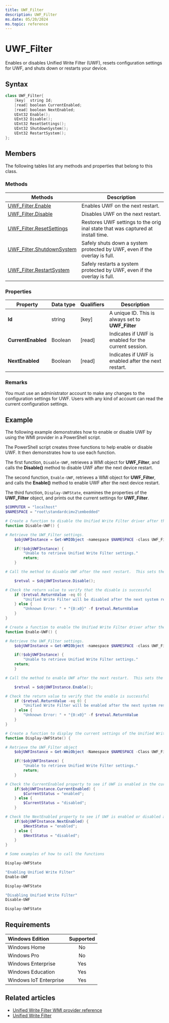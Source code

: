 ```yaml
---
title: UWF_Filter
description: UWF_Filter
ms.date: 05/20/2024
ms.topic: reference
---
```


# UWF_Filter

Enables or disables Unified Write Filter (UWF), resets configuration settings for UWF, and shuts down or restarts your device.

## Syntax

```powershell
class UWF_Filter{
    [key]  string Id;
    [read] boolean CurrentEnabled;
    [read] boolean NextEnabled;
    UInt32 Enable();
    UInt32 Disable();
    UInt32 ResetSettings();
    UInt32 ShutdownSystem();
    UInt32 RestartSystem();
};
```

## Members

The following tables list any methods and properties that belong to this class.

### Methods

| Methods  | Description |
|----------|-------------|
| [UWF_Filter.Enable](uwf-filterenable.md) | Enables UWF on the next restart. |
| [UWF_Filter.Disable](uwf-filterdisable.md) | Disables UWF on the next restart. |
| [UWF_Filter.ResetSettings](uwf-filterresetsettings.md) | Restores UWF settings to the orig inal state that was captured at install time. |
| [UWF_Filter.ShutdownSystem](uwf-filtershutdownsystem.md) |Safely shuts down a system protected by UWF, even if the overlay is full. |
| [UWF_Filter.RestartSystem](uwf-filterrestartsystem.md) | Safely restarts a system protected by UWF, even if the overlay is full. |

### Properties

| Property | Data&nbsp;type | Qualifiers | Description |
|----------|----------------|------------|-------------|
| **Id**   | string         | [key]      | A unique ID. This is always set to **UWF_Filter** |
| **CurrentEnabled** | Boolean | [read] | Indicates if UWF is enabled for the current session. |
| **NextEnabled** | Boolean | [read] | Indicates if UWF is enabled after the next restart. |

### Remarks

You must use an administrator account to make any changes to the configuration settings for UWF. Users with any kind of account can read the current configuration settings.

## Example

The following example demonstrates how to enable or disable UWF by using the WMI provider in a PowerShell script.

The PowerShell script creates three functions to help enable or disable UWF. It then demonstrates how to use each function.

The first function, `Disable-UWF`, retrieves a WMI object for **UWF_Filter**, and calls the **Disable()** method to disable UWF after the next device restart.

The second function, `Enable-UWF`, retrieves a WMI object for **UWF_Filter**, and calls the **Enable()** method to enable UWF after the next device restart.

The third function, `Display-UWFState`, examines the properties of the **UWF_Filter** object, and prints out the current settings for **UWF_Filter**.

```powershell
$COMPUTER = "localhost"
$NAMESPACE = "root\standardcimv2\embedded"

# Create a function to disable the Unified Write Filter driver after the next restart.
function Disable-UWF() {

# Retrieve the UWF_Filter settings.
    $objUWFInstance = Get-WMIObject -namespace $NAMESPACE -class UWF_Filter;

    if(!$objUWFInstance) {
        "Unable to retrieve Unified Write Filter settings."
        return;
    }

# Call the method to disable UWF after the next restart.  This sets the NextEnabled property to false.

    $retval = $objUWFInstance.Disable();

# Check the return value to verify that the disable is successful
    if ($retval.ReturnValue -eq 0) {
        "Unified Write Filter will be disabled after the next system restart."
    } else {
        "Unknown Error: " + "{0:x0}" -f $retval.ReturnValue
    }
}

# Create a function to enable the Unified Write Filter driver after the next restart.
function Enable-UWF() {

# Retrieve the UWF_Filter settings.
    $objUWFInstance = Get-WMIObject -namespace $NAMESPACE -class UWF_Filter;

    if(!$objUWFInstance) {
        "Unable to retrieve Unified Write Filter settings."
    return;
    }

# Call the method to enable UWF after the next restart.  This sets the NextEnabled property to false.

    $retval = $objUWFInstance.Enable();

# Check the return value to verify that the enable is successful
    if ($retval.ReturnValue -eq 0) {
        "Unified Write Filter will be enabled after the next system restart."
    } else {
        "Unknown Error: " + "{0:x0}" -f $retval.ReturnValue
    }
}

# Create a function to display the current settings of the Unified Write Filter driver.
function Display-UWFState() {

# Retrieve the UWF_Filter object
    $objUWFInstance = Get-WmiObject -Namespace $NAMESPACE -Class UWF_Filter;

    if(!$objUWFInstance) {
        "Unable to retrieve Unified Write Filter settings."
        return;
    }

# Check the CurrentEnabled property to see if UWF is enabled in the current session.
    if($objUWFInstance.CurrentEnabled) {
        $CurrentStatus = "enabled";
    } else {
        $CurrentStatus = "disabled";
    }

# Check the NextEnabled property to see if UWF is enabled or disabled after the next system restart.
    if($objUWFInstance.NextEnabled) {
        $NextStatus = "enabled";
    } else {
        $NextStatus = "disabled";
    }
}

# Some examples of how to call the functions

Display-UWFState

"Enabling Unified Write Filter"
Enable-UWF

Display-UWFState

"Disabling Unified Write Filter"
Disable-UWF

Display-UWFState
```

## Requirements

| Windows Edition        | Supported |
|:-----------------------|:---------:|
| Windows Home           | No        |
| Windows Pro            | No        |
| Windows Enterprise     | Yes       |
| Windows Education      | Yes       |
| Windows IoT Enterprise | Yes       |

## Related articles

- [Unified Write Filter WMI provider reference](uwf-wmi-provider-reference.md)
- [Unified Write Filter]( index.md)
